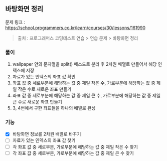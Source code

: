 ## 바탕화면 정리
문제 링크 : https://school.programmers.co.kr/learn/courses/30/lessons/161990
> 출처 : 프로그래머스 코딩테스트 연습 > 연습 문제 > 바탕화면 정리

### 풀이
1. wallpaper 안의 문자열을 split() 메소드로 분리 후 2차원 배열로 만들어서 해당 인덱스에 저장
2. 자료가 있는 인덱스의 좌표 값 확인
3. 좌표 값 중 세로부분에 해당하는 값 중 제일 작은 수, 가로부분에 해당하는 값 중 제일 작은 수로 새로운 좌표 만들기
4. 좌표 값 중 세로부분에 해당하는 값 중 제일 큰 수, 가로부분에 해당하는 값 중 제일 큰 수로 새로운 좌표 만들기
5. 3, 4번에서 구한 좌표들을 하나의 배열로 완성

### 기능
- [x] 바탕화면 정보를 2차원 배열로 바꾸기
- [ ] 자료가 있는 인덱스의 좌표 값 찾기
- [ ] 각 좌표 값 중 세로부분, 가로부분에 해당하는 값 중 제일 작은 수 찾기
- [ ] 각 좌표 값 중 세로부분, 가로부분에 해당하는 값 중 제일 큰 수 찾기
